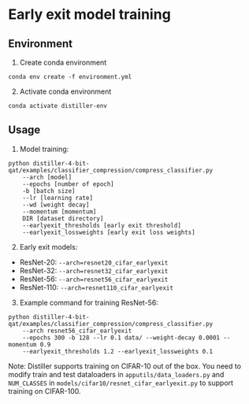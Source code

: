 # Early exit model training

## Environment

1. Create conda environment
```
conda env create -f environment.yml
```

2. Activate conda environment
```
conda activate distiller-env
```

## Usage

1. Model training:
```
python distiller-4-bit-qat/examples/classifier_compression/compress_classifier.py 
    --arch [model] 
    --epochs [number of epoch] 
    -b [batch size] 
    --lr [learning rate] 
    --wd [weight decay] 
    --momentum [momentum] 
    DIR [dataset directory]
    --earlyexit_thresholds [early exit threshold]
    --earlyexit_lossweights [early exit loss weights]
```
2. Early exit models:
- ResNet-20: ```--arch=resnet20_cifar_earlyexit```
- ResNet-32: ```--arch=resnet32_cifar_earlyexit```
- ResNet-56: ```--arch=resnet56_cifar_earlyexit```
- ResNet-110: ```--arch=resnet110_cifar_earlyexit```
3. Example command for training ResNet-56:
```
python distiller-4-bit-qat/examples/classifier_compression/compress_classifier.py 
    --arch resnet56_cifar_earlyexit
    --epochs 300 -b 128 --lr 0.1 data/ --weight-decay 0.0001 --momentum 0.9 
    --earlyexit_thresholds 1.2 --earlyexit_lossweights 0.1
```

Note: Distiller supports training on CIFAR-10 out of the box. You need to modify train and test dataloaders in ```apputils/data_loaders.py``` and ```NUM_CLASSES``` in ```models/cifar10/resnet_cifar_earlyexit.py``` to support training on CIFAR-100.
